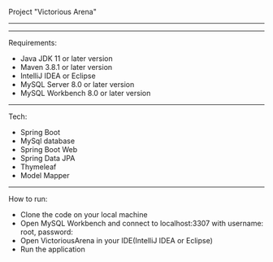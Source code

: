 Project "Victorious Arena"
___________________________
___________________________

Requirements:

 - Java JDK 11 or later version
 - Maven 3.8.1 or later version
 - IntelliJ IDEA or Eclipse
 - MySQL Server 8.0 or later version
 - MySQL Workbench 8.0 or later version
___________________________
Tech:

 - Spring Boot
 - MySql database
 - Spring Boot Web
 - Spring Data JPA
 - Thymeleaf
 - Model Mapper
___________________________
How to run:

 - Clone the code on your local machine
 - Open MySQL Workbench and connect to localhost:3307 with username: root, password:
 - Open VictoriousArena in your IDE(IntelliJ IDEA or Eclipse)
 - Run the application
